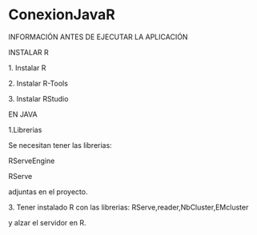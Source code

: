 # ConexionJavaR

<p>INFORMACIÓN ANTES DE EJECUTAR LA APLICACIÓN</p>
<p>INSTALAR R</p>
	<p>1. Instalar R</p>
	<p>2. Instalar R-Tools</p>
<p>	3. Instalar RStudio</p>

<p>EN JAVA</p>
<p>1.Librerias</p>
	<p>Se necesitan tener las librerias:</p>
		<p>RServeEngine</p>
	<p>	RServe </p>
	<p>adjuntas en el proyecto.</p>

<p>3. Tener instalado R con las librerias: RServe,reader,NbCluster,EMcluster</p>
	<p>y alzar el servidor en R.</p>



	
